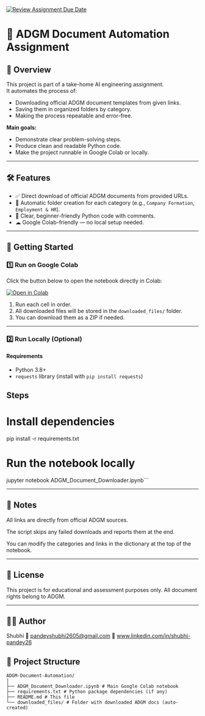[![Review Assignment Due Date](https://classroom.github.com/assets/deadline-readme-button-22041afd0340ce965d47ae6ef1cefeee28c7c493a6346c4f15d667ab976d596c.svg)](https://classroom.github.com/a/vgbm4cZ0)
# 📄 ADGM Document Automation Assignment

## 📌 Overview
This project is part of a take-home AI engineering assignment.  
It automates the process of:
- Downloading official ADGM document templates from given links.
- Saving them in organized folders by category.
- Making the process repeatable and error-free.

**Main goals:**
- Demonstrate clear problem-solving steps.
- Produce clean and readable Python code.
- Make the project runnable in Google Colab or locally.

---

## 🛠 Features
- ✅ Direct download of official ADGM documents from provided URLs.
- 📂 Automatic folder creation for each category (e.g., `Company Formation`, `Employment & HR`).
- 🧹 Clear, beginner-friendly Python code with comments.
- ☁ Google Colab-friendly — no local setup needed.

---

## 🚀 Getting Started

### **1️⃣ Run on Google Colab**
Click the button below to open the notebook directly in Colab:  

[![Open in Colab](https://colab.research.google.com/assets/colab-badge.svg)](https://colab.research.google.com/github/YOUR_GITHUB_USERNAME/YOUR_REPO_NAME/blob/main/ADGM_Document_Downloader.ipynb)

1. Run each cell in order.
2. All downloaded files will be stored in the `downloaded_files/` folder.
3. You can download them as a ZIP if needed.

---

### **2️⃣ Run Locally (Optional)**
#### **Requirements**
- Python 3.8+
- `requests` library (install with `pip install requests`)

## **Steps**

# Install dependencies
pip install -r requirements.txt

# Run the notebook locally
jupyter notebook ADGM_Document_Downloader.ipynb```

---
## 🧠 Notes
All links are directly from official ADGM sources.

The script skips any failed downloads and reports them at the end.

You can modify the categories and links in the dictionary at the top of the notebook.

---
## 📜 License
This project is for educational and assessment purposes only.
All document rights belong to ADGM.

---
## 👩‍💻 Author
Shubhi
📧 pandeyshubhi2605@gmail.com
🔗 www.linkedin.com/in/shubhi-pandey26

## 📂 Project Structure
```plaintext
ADGM-Document-Automation/
│
├── ADGM_Document_Downloader.ipynb # Main Google Colab notebook
├── requirements.txt # Python package dependencies (if any)
├── README.md # This file
└── downloaded_files/ # Folder with downloaded ADGM docs (auto-created)

